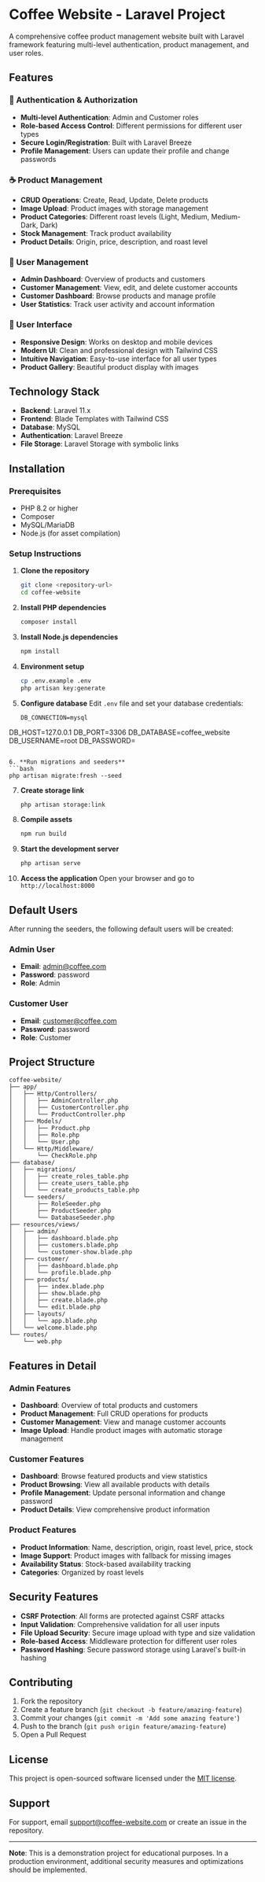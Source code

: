 # Coffee Website - Laravel Project

A comprehensive coffee product management website built with Laravel framework featuring multi-level authentication, product management, and user roles.

## Features

### 🔐 Authentication & Authorization
- **Multi-level Authentication**: Admin and Customer roles
- **Role-based Access Control**: Different permissions for different user types
- **Secure Login/Registration**: Built with Laravel Breeze
- **Profile Management**: Users can update their profile and change passwords

### ☕ Product Management
- **CRUD Operations**: Create, Read, Update, Delete products
- **Image Upload**: Product images with storage management
- **Product Categories**: Different roast levels (Light, Medium, Medium-Dark, Dark)
- **Stock Management**: Track product availability
- **Product Details**: Origin, price, description, and roast level

### 👥 User Management
- **Admin Dashboard**: Overview of products and customers
- **Customer Management**: View, edit, and delete customer accounts
- **Customer Dashboard**: Browse products and manage profile
- **User Statistics**: Track user activity and account information

### 🎨 User Interface
- **Responsive Design**: Works on desktop and mobile devices
- **Modern UI**: Clean and professional design with Tailwind CSS
- **Intuitive Navigation**: Easy-to-use interface for all user types
- **Product Gallery**: Beautiful product display with images

## Technology Stack

- **Backend**: Laravel 11.x
- **Frontend**: Blade Templates with Tailwind CSS
- **Database**: MySQL
- **Authentication**: Laravel Breeze
- **File Storage**: Laravel Storage with symbolic links

## Installation

### Prerequisites
- PHP 8.2 or higher
- Composer
- MySQL/MariaDB
- Node.js (for asset compilation)

### Setup Instructions

1. **Clone the repository**
   ```bash
   git clone <repository-url>
   cd coffee-website
   ```

2. **Install PHP dependencies**
   ```bash
   composer install
   ```

3. **Install Node.js dependencies**
   ```bash
   npm install
   ```

4. **Environment setup**
   ```bash
   cp .env.example .env
   php artisan key:generate
   ```

5. **Configure database**
   Edit `.env` file and set your database credentials:
   ```env
   DB_CONNECTION=mysql
DB_HOST=127.0.0.1
DB_PORT=3306
DB_DATABASE=coffee_website
DB_USERNAME=root
DB_PASSWORD=

   ```

6. **Run migrations and seeders**
   ```bash
   php artisan migrate:fresh --seed
   ```

7. **Create storage link**
   ```bash
   php artisan storage:link
   ```

8. **Compile assets**
   ```bash
   npm run build
   ```

9. **Start the development server**
   ```bash
   php artisan serve
   ```

10. **Access the application**
    Open your browser and go to `http://localhost:8000`

## Default Users

After running the seeders, the following default users will be created:

### Admin User
- **Email**: admin@coffee.com
- **Password**: password
- **Role**: Admin

### Customer User
- **Email**: customer@coffee.com
- **Password**: password
- **Role**: Customer

## Project Structure

```
coffee-website/
├── app/
│   ├── Http/Controllers/
│   │   ├── AdminController.php
│   │   ├── CustomerController.php
│   │   └── ProductController.php
│   ├── Models/
│   │   ├── Product.php
│   │   ├── Role.php
│   │   └── User.php
│   └── Http/Middleware/
│       └── CheckRole.php
├── database/
│   ├── migrations/
│   │   ├── create_roles_table.php
│   │   ├── create_users_table.php
│   │   └── create_products_table.php
│   └── seeders/
│       ├── RoleSeeder.php
│       ├── ProductSeeder.php
│       └── DatabaseSeeder.php
├── resources/views/
│   ├── admin/
│   │   ├── dashboard.blade.php
│   │   ├── customers.blade.php
│   │   └── customer-show.blade.php
│   ├── customer/
│   │   ├── dashboard.blade.php
│   │   └── profile.blade.php
│   ├── products/
│   │   ├── index.blade.php
│   │   ├── show.blade.php
│   │   ├── create.blade.php
│   │   └── edit.blade.php
│   ├── layouts/
│   │   └── app.blade.php
│   └── welcome.blade.php
└── routes/
    └── web.php
```

## Features in Detail

### Admin Features
- **Dashboard**: Overview of total products and customers
- **Product Management**: Full CRUD operations for products
- **Customer Management**: View and manage customer accounts
- **Image Upload**: Handle product images with automatic storage management

### Customer Features
- **Dashboard**: Browse featured products and view statistics
- **Product Browsing**: View all available products with details
- **Profile Management**: Update personal information and change password
- **Product Details**: View comprehensive product information

### Product Features
- **Product Information**: Name, description, origin, roast level, price, stock
- **Image Support**: Product images with fallback for missing images
- **Availability Status**: Stock-based availability tracking
- **Categories**: Organized by roast levels

## Security Features

- **CSRF Protection**: All forms are protected against CSRF attacks
- **Input Validation**: Comprehensive validation for all user inputs
- **File Upload Security**: Secure image upload with type and size validation
- **Role-based Access**: Middleware protection for different user roles
- **Password Hashing**: Secure password storage using Laravel's built-in hashing

## Contributing

1. Fork the repository
2. Create a feature branch (`git checkout -b feature/amazing-feature`)
3. Commit your changes (`git commit -m 'Add some amazing feature'`)
4. Push to the branch (`git push origin feature/amazing-feature`)
5. Open a Pull Request

## License

This project is open-sourced software licensed under the [MIT license](https://opensource.org/licenses/MIT).

## Support

For support, email support@coffee-website.com or create an issue in the repository.

---

**Note**: This is a demonstration project for educational purposes. In a production environment, additional security measures and optimizations should be implemented.
